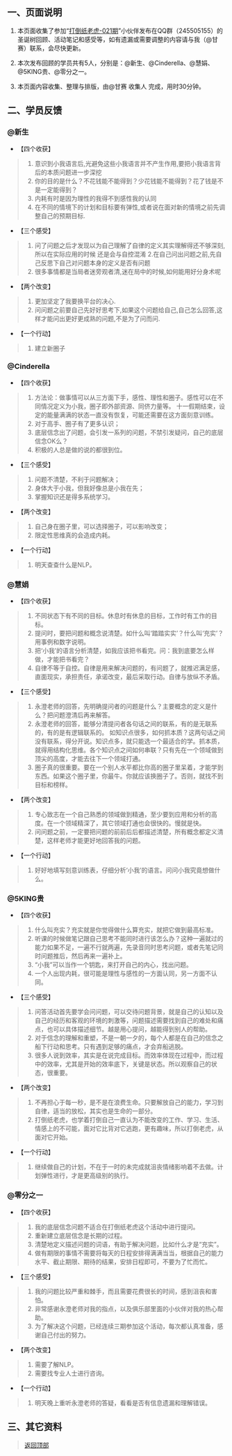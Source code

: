 
## 一、页面说明

1. 本页面收集了参加“[打倒纸老虎-021期](http://book.upwith.me/u/zhilaohu/Zhilaohu/021_zlh/021_collection.html)”小伙伴发布在QQ群（245505155）的圣诞树回顾、活动笔记和感受等，如有遗漏或需要调整的内容请与我（@甘赛）联系，会尽快更新。

2. 本次发布回顾的学员共有5人，分别是：@新生、@Cinderella、@慧娟、@5KING贵、@零分之一。

3. 本页面内容收集、整理与排版，由@甘赛 收集人 完成，用时30分钟。

## 二、学员反馈

###  @新生

- 【四个收获】

> 1. 意识到小我语言后,光避免这些小我语言并不产生作用,要把小我语言背后的本质问题进一步深挖 
> 2. 你的目的是什么？不花钱能不能得到？少花钱能不能得到？花了钱是不是一定能得到？
> 3. 内耗有时是因为理性的我得不到感性我的认同
> 4. 在不同的情境下的计划和目标要有弹性,或者说在面对新的情境之前先调整自己的预期目标.

- 【三个感受】

> 1. 问了问题之后才发现以为自己理解了自律的定义其实理解得还不够深刻,所以在实际应用的时候 还是会与自控混淆
> 2.在自己问出问题之前,先自己反思下自己对问题本身的定义是否有问题
> 3. 很多事情都是当局者迷旁观者清,迷在局中的时候,如何能用好分身术呢

- 【两个改变】

> 1. 更加坚定了我要换平台的决心.
> 2. 问问题之前要自己先好好思考下,如果这个问题给自己,自己怎么回答,这样才能问出更好更成熟的问题,不是为了问而问.

- 【一个行动】

> 1.  建立新圈子


###  @Cinderella

- 【四个收获】

> 1. 方法论：做事情可以从三方面下手，感性、理性和圈子。感性可以在不同情况定义为小我，圈子即外部资源、同侪力量等。
十一假期结束，设定的能量满满的状态一直没有恢复，可能还需要在这方面刻意训练。
> 2. 对于高手、圈子有了更多认识；
> 3. 底层信念出了问题，会引发一系列的问题，不禁引发疑问，自己的底层信念OK么？
> 4. 积极的人总是做的说的都很到位。

- 【三个感受】

> 1. 问题不清楚，不利于问题解决；
> 2. 身体大于小我，但我好像总是小我在先；
> 3. 掌握知识还是得多系统学习。

- 【两个改变】

> 1. 自己身在圈子里，可以选择圈子，可以影响改变；
> 2. 限定性思维真的会造成内耗。

- 【一个行动】

> 1.  明天查查什么是NLP。


###  @慧娟

- 【四个收获】

> 1. 不同状态下有不同的目标。休息时有休息的目标，工作时有工作的目标。
> 2. 提问时，要把问题和概念说清楚。如什么叫‘踏踏实实’？什么叫‘充实’？用事例和数字说明。
> 3. 把‘小我’的语言分析清楚，如我应该把书看完。问：我到底要怎么样做，才能把书看完？
> 4. 自律不等于自控。自律是用来解决问题的，有问题了，就推迟满足感，直面现实，承担责任，承诺改变，最后采取行动。自律与放纵不矛盾。

- 【三个感受】

> 1. 永澄老师的回答，先明确提问者的问题是什么？主要概念的定义是什么？把问题澄清后再来解答。
> 2. 永澄老师的回答，能够分清提问者各句话之间的联系，有的是无联系的，有的是有逻辑联系的。
如知识点很多，如何抓本质？这两句话之间没有联系，得分开说。知识点多，就只能选一个最适合的学。抓本质，就得用结构化思维。各个知识点之间如何串联？只有先在一个领域做到顶尖的高度，才能去往下一个领域打通。
> 3. 圈子真的很重要。要在一个别人水平都比你高的圈子里呆着，才能学到东西。如果这个圈子里，你最牛。你就应该换圈子了。否则，就找不到目标和榜样。

- 【两个改变】

> 1. 专心致志在一个自己熟悉的领域做到精通，至少要到应用和分析的高度。在一个领域精深了，其它领域打通也会很快的。慢就是快。
> 2. 问问题之前，一定要把问题的前前后后都描述清楚，所有概念都定义清楚，这样老师才能更好地回答我的问题。

- 【一个行动】

> 1.  好好地填写刻意训练表，仔细分析‘小我’的语言。问问小我究竟想做什么。


###  @5KING贵

- 【四个收获】

> 1. 什么叫充实？充实就是你觉得做什么算充实，就把它做到最高标准。
> 2. 听课的时候做笔记跟自己思考不能同时进行该怎么办？这种一遍就过的能力如果不足，一遍不行就两遍，先录音同时思考问题，或者先笔记同时问题推后，然后再来一遍补上。
> 3. “小我”可以当作一个钥匙，来打开自己的内心，找出问题。
> 4. 一个人出现内耗，很可能是理性与感性的一方面认同，另一方面不认同。

- 【三个感受】

> 1. 问答活动首先要学会问问题，可以交待问题背景，就是自己的认知以及自己的经历和客观的环境的刺激等，问题描述需要找到自己的难处和痛点，也可以具体描述细节。越是用心提问，越能得到别人的帮助。
> 2. 对于信念的理解和重塑，不是一朝一夕的，每个人都是在自己的信念之船下行动和思考。只有遇到足够的痛点，才会弃船逃脱。
> 3. 很多人说到效率，其实是在说完成目标。而效率体现在过程中，而过程中的效率，尤其是开始的效率底下，关键是状态。所以观察自己的状态，很重要。

- 【两个改变】

> 1. 不再担心于每一秒，是不是在浪费生命。只要解放自己的能力，学习到自律，适当的放松，其实也是生命的一部分。
> 2. 打倒纸老虎，也学着打倒自己一直认为不能改变的工作、学习、生活、情感上的不可能，面对它比背对它逃跑，更有趣味，所以打倒老虎，从面对它开始。

- 【一个行动】

> 1. 继续做自己的计划，不在于一时的未完成就沮丧情绪影响着不去做。计划弹性进行，才是更高级别的执行。


###  @零分之一

- 【四个收获】

> 1. 我的底层信念问题不适合在打倒纸老虎这个活动中进行提问。
> 2. 重新建立底层信念是长期的过程。
> 3. 清楚地定义描述问题的词语，有助于解决问题，比如什么才是“充实”。
> 4. 做有期限的事情不需要将每天的日程安排得满满当当，根据自己的能力水平、截止期限、期待的结果，安排日程即可，不要为了忙而忙。

- 【三个感受】

> 1. 我的问题比较严重和棘手，而且需要花费很长的时间，感到沮丧和害怕。
> 2. 非常感谢永澄老师对我的指点，以及俱乐部里面的小伙伴对我的热心帮助。
> 3. 为了解决这个问题，已经连续三期参加这个活动，每次都认真准备，感谢自己付出的努力。

- 【两个改变】

> 1. 需要了解NLP。
> 2. 需要找专业人士进行咨询。

- 【一个行动】

> 1.  明天晚上重听永澄老师的答疑，看看是否有信息遗漏和理解错误。




## 三、其它资料




> [返回顶部](http://book.upwith.me/u/zhilaohu/Zhilaohu/021_zlh/021_gain.html)

